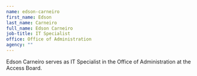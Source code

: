 ```yaml
---
name: edson-carneiro
first_name: Edson
last_name: Carneiro
full_name: Edson Carneiro
job-title: IT Specialist
office: Office of Administration
agency: ""
---
```

Edson Carneiro serves as IT Specialist in the Office of Administration at the Access Board. 

